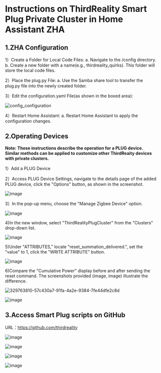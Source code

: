 # Instructions on ThirdReality Smart Plug Private Cluster in Home Assistant ZHA

## 1.ZHA Configuration

1）Create a Folder for Local Code Files:
a. Navigate to the /config directory.
b. Create a new folder with a name(e.g., thirdreality_quirks). This folder will store the local code files.

2）Place the plug.py File:
a. Use the Samba share tool to transfer the plug.py file into the newly created folder.

3）Edit the configuration.yaml File(as shown in the boxed area):

![config_configuration](assets/1.png)

4）Restart Home Assistant:
a. Restart Home Assistant to apply the configuration changes.

## 2.Operating Devices

**Note: These instructions describe the operation for a PLUG device. Similar methods can be applied to customize other ThirdReaity devices with private clusters.**

1）Add a PLUG Device

2）Access PLUG Device Settings, navigate to the details page of the added PLUG device, click the "Options" button, as shown in the screenshot.

![image](assets/2.png)

3）In the pop-up menu, choose the "Manage Zigbee Device" option.

![image](assets/3.png)

4)In the new window, select "ThirdRealityPlugCluster" from the "Clusters" drop-down list.

![image](assets/4.png)

5)Under "ATTRIBUTES," locate "reset_summation_delivered.", set the "value" to 1, click the "WRITE ATTRIBUTE" button.

![image](assets/5.png)

6)Compare the "Cumulative Power" display before and after sending the reset command. The screenshots provided (image, image) illustrate the difference.

![329763810-57c430a7-91fa-4a2e-9384-7fe44dfe2c8d](assets/6.png)

![image](assets/7.png)

## 3.Access Smart Plug scripts on GitHub

URL：https://github.com/thirdreality

![image](assets/8.png)

![image](assets/9.png)

![image](assets/10.png)

![image](assets/11.png)
